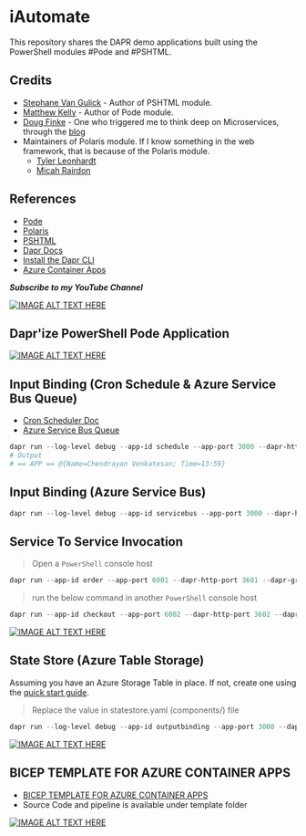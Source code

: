 # iAutomate

This repository shares the DAPR demo applications built using the PowerShell modules #Pode and #PSHTML. 


## Credits 

- [Stephane Van Gulick](https://github.com/Stephanevg) - Author of PSHTML module. 
- [Matthew Kelly](https://github.com/Badgerati) - Author of Pode module. 
- [Doug Finke](https://github.com/dfinke) - One who triggered me to think deep on Microservices, through the [blog](https://dfinke.github.io/powershell,%20docker,%20pode/2020/08/01/PowerShell-Microservice-Hello-World.html)
- Maintainers of Polaris module. If I know something in the web framework, that is because of the Polaris module. 
    - [Tyler Leonhardt](https://twitter.com/TylerLeonhardt)
    - [Micah Rairdon](https://twitter.com/tiberriver256)

## References

- [Pode](https://github.com/Badgerati/Pode)
- [Polaris](https://github.com/powershell/polaris)
- [PSHTML](https://github.com/Stephanevg/PSHTML)
- [Dapr Docs](https://dapr.io/)
- [Install the Dapr CLI](https://docs.dapr.io/getting-started/install-dapr-cli/)
- [Azure Container Apps](https://azure.microsoft.com/en-in/pricing/details/container-apps/)

***Subscribe to my YouTube Channel***

[![IMAGE ALT TEXT HERE](https://img.youtube.com/vi/BrEgBBBCLGA/0.jpg)](https://www.youtube.com/watch?v=BrEgBBBCLGA)

## Dapr'ize PowerShell Pode Application

[![IMAGE ALT TEXT HERE](https://img.youtube.com/vi/TtaOfeUaNHM/0.jpg)](https://www.youtube.com/watch?v=TtaOfeUaNHM)

## Input Binding (Cron Schedule & Azure Service Bus Queue)

- [Cron Scheduler Doc](https://docs.dapr.io/reference/components-reference/supported-bindings/cron/)
- [Azure Service Bus Queue](https://docs.dapr.io/reference/components-reference/supported-bindings/servicebusqueues/)

```PowerShell
dapr run --log-level debug --app-id schedule --app-port 3000 --dapr-http-port 3500 --dapr-grpc-port 60002 --components-path .\components\  -- pwsh .\input-binding\scheduler\app.ps1
# Output
# == APP == @{Name=Chendrayan Venkatesan; Time=13:59}
```

## Input Binding (Azure Service Bus)

```PowerShell
dapr run --log-level debug --app-id servicebus --app-port 3000 --dapr-http-port 3500 --dapr-grpc-port 60002 --components-path .\components\  -- pwsh .\input-binding\azure-service-bus\app.ps1
```

## Service To Service Invocation

> Open a `PowerShell` console host

```PowerShell
dapr run --app-id order --app-port 6001 --dapr-http-port 3601 --dapr-grpc-port 60001 -- pwsh .\service-to-service-invocation\order\app.ps1
```

> run the below command in another `PowerShell` console host

```PowerShell
dapr run --app-id checkout --app-port 6002 --dapr-http-port 3602 --dapr-grpc-port 60002 -- pwsh .\service-to-service-invocation\checkout\app.ps1
```

[![IMAGE ALT TEXT HERE](https://img.youtube.com/vi/804U-u0gx84/0.jpg)](https://www.youtube.com/watch?v=804U-u0gx84)

## State Store (Azure Table Storage)

Assuming you have an Azure Storage Table in place. If not, create one using the [quick start guide](https://docs.microsoft.com/en-us/azure/storage/tables/table-storage-quickstart-portal).

> Replace the value in statestore.yaml (components/) file

```PowerShell
dapr run --log-level debug --app-id outputbinding --app-port 3000 --dapr-http-port 3500 --dapr-grpc-port 60002 --components-path .\components\ -- pwsh .\output-binding\app\app.ps1
```

[![IMAGE ALT TEXT HERE](https://img.youtube.com/vi/2bdYO89usmE/0.jpg)](https://www.youtube.com/watch?v=2bdYO89usmE)

## BICEP TEMPLATE FOR AZURE CONTAINER APPS

- [BICEP TEMPLATE FOR AZURE CONTAINER APPS](https://about-powershell.com/blog/bicep-template-for-azure-container-apps/)
- Source Code and pipeline is available under template folder

[![IMAGE ALT TEXT HERE](https://img.youtube.com/vi/tcFBzkf3hLo/0.jpg)](https://www.youtube.com/watch?v=tcFBzkf3hLo)

